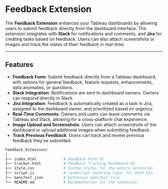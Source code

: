 # Feedback Extension

The **Feedback Extension** enhances your Tableau dashboards by allowing users to submit feedback directly from the dashboard interface. The extension integrates with **Slack** for notifications and comments, and **Jira** for creating tasks based on feedback. Users can also attach screenshots or images and track the status of their feedback in real-time.

---

## Features

- **Feedback Form**: Submit feedback directly from a Tableau dashboard, with options for general feedback, feature requests, enhancements, data anomalies, or questions.
- **Slack Integration**: Notifications are sent to dashboard owners. Owners can respond directly in Slack.
- **Jira Integration**: Feedback is automatically created as a task in Jira, assigned to the dashboard owner, and prioritized based on urgency.
- **Real-Time Comments**: Owners and users can leave comments via Tableau and Slack, allowing for a cross-platform chat experience.
- **Image Upload and Screenshots**: Users can attach screenshots of the dashboard or upload additional images when submitting feedback.
- **Track Previous Feedback**: Users can track and review previous feedback they've submitted.

```bash
Feedback_Extension/
│
├── index.html            # Feedback Form UI
├── tracker.html          # Feedback Tracking Dashboard UI
├── style.css             # Custom styles for the entire extension
├── script.js             # JavaScript handling logic for both UIs
├── manifest.json         # Extension manifest file
└── README.md             # Documentation for the extension

